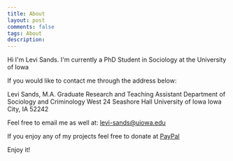 ```yaml
---
title: About
layout: post
comments: false
tags: About
description:
---
```


Hi I'm Levi Sands. I'm currently a PhD Student in Sociology at the University of Iowa

If you would like to contact me through the address below:

Levi Sands, M.A.
Graduate Research and Teaching Assistant
Department of Sociology and Criminology
West 24 Seashore Hall
University of Iowa
Iowa City, IA 52242

Feel free to email me as well at: [levi-sands@uiowa.edu](levi-sands@uiowa.edu)

If you enjoy any of my projects feel free to donate at [PayPal](https://paypal.me/ldsands)

Enjoy it!
